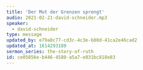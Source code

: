 ```yaml
---
title: 'Der Mut der Grenzen sprengt'
audio: 2021-02-21-david-schneider.mp3
speaker:
  - david-schneider
type: message
updated_by: e79a8c77-cd3c-4c3e-b80d-41ca2e46cad2
updated_at: 1614293189
sermon_series: the-story-of-ruth
id: ce05056e-b446-4580-a5a7-e031bc818e83
---
```

